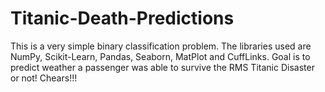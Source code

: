 # Titanic-Death-Predictions
This is a very simple binary classification problem. The libraries used are NumPy, Scikit-Learn, Pandas, Seaborn, MatPlot and CuffLinks. 
Goal is to predict weather a passenger was able to survive the RMS Titanic Disaster or not!
Chears!!!
